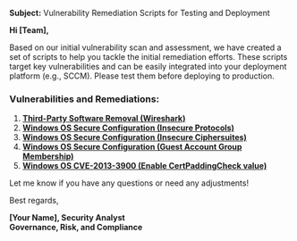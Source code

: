 **Subject:** Vulnerability Remediation Scripts for Testing and Deployment

**Hi [Team],**

Based on our initial vulnerability scan and assessment, we have created a set of scripts to help you tackle the initial remediation efforts. These scripts target key vulnerabilities and can be easily integrated into your deployment platform (e.g., SCCM). Please test them before deploying to production.

### Vulnerabilities and Remediations:
1. [**Third-Party Software Removal (Wireshark)**](https://github.com/CyberTorresTech/Remediation-Automated/blob/main/Uninstalling%20Wire-Shark)
2. [**Windows OS Secure Configuration (Insecure Protocols)**](https://github.com/CyberTorresTech/Remediation-Automated/blob/main/In-secure%20Protocols)
3. [**Windows OS Secure Configuration (Insecure Ciphersuites)**](https://github.com/CyberTorresTech/Remediation-Automated/blob/main/Remediating%20In-secure%20Cipher-suites)
4. [**Windows OS Secure Configuration (Guest Account Group Membership)**](https://github.com/CyberTorresTech/Remediation-Automated/blob/main/Remediating-Guest-Local-Account)
5. [**Windows OS CVE-2013-3900 (Enable CertPaddingCheck value)**](https://github.com/CyberTorresTech/Remediation-Automated/blob/main/Remediating%20C.V.E-2013-3900)

Let me know if you have any questions or need any adjustments!

Best regards,

**[Your Name], Security Analyst**<br/>
**Governance, Risk, and Compliance**
